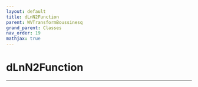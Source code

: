 ```yaml
---
layout: default
title: dLnN2Function
parent: WVTransformBoussinesq
grand_parent: Classes
nav_order: 19
mathjax: true
---
```


#  dLnN2Function




---

